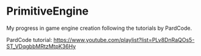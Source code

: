 # PrimitiveEngine

My progress in game engine creation following the tutorials by PardCode.

PardCode tutorial: https://www.youtube.com/playlist?list=PLv8DnRaQOs5-ST_VDqgbbMRtzMtpK36Hy
